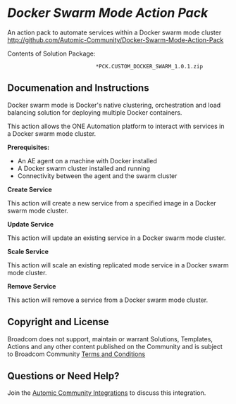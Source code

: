 *Docker Swarm Mode Action Pack*
=============


An action pack to automate services within a Docker swarm mode cluster
http://github.com/Automic-Community/Docker-Swarm-Mode-Action-Pack

<!-- List of attached files -->
Contents of Solution Package:

						
								*PCK.CUSTOM_DOCKER_SWARM_1.0.1.zip
								
						


Documenation and Instructions
---

<p>Docker swarm mode is Docker's native clustering, orchestration and load balancing solution for deploying multiple Docker containers. &nbsp;</p>
<p>This action allows the ONE Automation platform to interact with services in a Docker swarm mode cluster.&nbsp;</p>
<p><strong>Prerequisites:</strong></p>
<ul>
<li>An AE agent on a machine with Docker installed</li>
<li>A Docker swarm cluster installed and running&nbsp;</li>
<li>Connectivity between the agent and the swarm cluster</li>
</ul>
<p><strong>Create Service <br /></strong></p>
<p>This action will create a new service from a specified image in a Docker swarm mode cluster.</p>
<p><strong>Update Service</strong></p>
<p>This action will update an existing service in a Docker swarm mode cluster.</p>
<p><strong>Scale Service</strong></p>
<p>This action will scale an existing replicated mode service in a Docker swarm mode cluster.</p>
<p><strong>Remove Service</strong></p>
<p>This action will remove a service from a Docker swarm mode cluster.</p>

Copyright and License
---

Broadcom does not support, maintain or warrant Solutions, Templates, Actions and any other content published on the Community and is subject to Broadcom Community [Terms and Conditions](https://community.broadcom.com/termsandconditions)


Questions or Need Help? 
---
Join the [Automic Community Integrations](https://community.broadcom.com/communities/community-home?CommunityKey=83e49dd4-b93e-464a-a343-2bb1e51c13ec) to discuss this integration.
